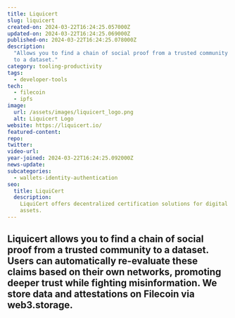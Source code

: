 ```yaml
---
title: Liquicert
slug: liquicert
created-on: 2024-03-22T16:24:25.057000Z
updated-on: 2024-03-22T16:24:25.069000Z
published-on: 2024-03-22T16:24:25.078000Z
description:
  "Allows you to find a chain of social proof from a trusted community
  to a dataset."
category: tooling-productivity
tags:
  - developer-tools
tech:
  - filecoin
  - ipfs
image:
  url: /assets/images/liquicert_logo.png
  alt: Liquicert Logo
website: https://liquicert.io/
featured-content:
repo:
twitter:
video-url:
year-joined: 2024-03-22T16:24:25.092000Z
news-update:
subcategories:
  - wallets-identity-authentication
seo:
  title: LiquiCert
  description:
    LiquiCert offers decentralized certification solutions for digital
    assets.
---
```


## Liquicert allows you to find a chain of social proof from a trusted community to a dataset. Users can automatically re-evaluate these claims based on their own networks, promoting deeper trust while fighting misinformation. We store data and attestations on Filecoin via web3.storage.
